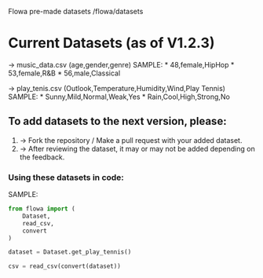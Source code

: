 Flowa pre-made datasets
/flowa/datasets

# Current Datasets (as of V1.2.3)
  -> music_data.csv (age,gender,genre)
      SAMPLE:
       * 48,female,HipHop
       * 53,female,R&B
       * 56,male,Classical

  -> play_tenis.csv (Outlook,Temperature,Humidity,Wind,Play Tennis)
      SAMPLE:
       * Sunny,Mild,Normal,Weak,Yes
       * Rain,Cool,High,Strong,No

## To add datasets to the next version, please:

  1. -> Fork the repository / Make a pull request with your added dataset.
  2. -> After reviewing the dataset, it may or may not be added depending on the feedback.



### Using these datasets in code:

SAMPLE:
```python
from flowa import (
    Dataset,
    read_csv,
    convert
)

dataset = Dataset.get_play_tennis()

csv = read_csv(convert(dataset))
```
